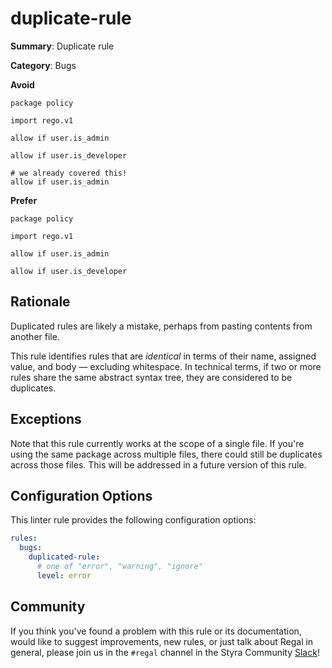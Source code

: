 # duplicate-rule

**Summary**: Duplicate rule

**Category**: Bugs

**Avoid**
```rego
package policy

import rego.v1

allow if user.is_admin

allow if user.is_developer

# we already covered this!
allow if user.is_admin
```

**Prefer**
```rego
package policy

import rego.v1

allow if user.is_admin

allow if user.is_developer
```

## Rationale

Duplicated rules are likely a mistake, perhaps from pasting contents from another file.

This rule identifies rules that are _identical_ in terms of their name, assigned value, and body — excluding
whitespace. In technical terms, if two or more rules share the same abstract syntax tree, they are considered
to be duplicates.

## Exceptions

Note that this rule currently works at the scope of a single file. If you're using the same package across multiple
files, there could still be duplicates across those files. This will be addressed in a future version of this rule.

## Configuration Options

This linter rule provides the following configuration options:

```yaml
rules:
  bugs:
    duplicated-rule:
      # one of "error", "warning", "ignore"
      level: error
```

## Community

If you think you've found a problem with this rule or its documentation, would like to suggest improvements, new rules,
or just talk about Regal in general, please join us in the `#regal` channel in the Styra Community
[Slack](https://communityinviter.com/apps/styracommunity/signup)!
